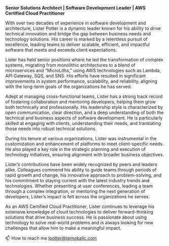 **Senior Solutions Architect | Software Development Leader | AWS Certified Cloud Practitioner**

With over two decades of experience in software development and architecture, Lister Potter is a dynamic leader known for his ability to drive technical innovation and bridge the gap between business needs and technology solutions. His career is marked by a relentless pursuit of excellence, leading teams to deliver scalable, efficient, and impactful software that meets and exceeds client expectations.

Lister has held senior positions where he led the transformation of complex systems, migrating from monolithic architectures to a blend of microservices and “MicroLiths,” using AWS technologies such as Lambda, API Gateway, SQS, and SNS. His efforts have resulted in significant improvements in system performance, scalability, and reliability, aligning with the long-term goals of the organizations he has served.

Adept at managing cross-functional teams, Lister has a strong track record of fostering collaboration and mentoring developers, helping them grow both technically and professionally. His leadership style is characterized by open communication, clear direction, and a deep understanding of both the technical and business aspects of software development. He is particularly skilled at engaging with clients, understanding their needs, and translating those needs into robust technical solutions.

During his tenure at various organizations, Lister was instrumental in the customization and enhancement of platforms to meet client-specific needs. He also played a key role in the strategic planning and execution of technology initiatives, ensuring alignment with broader business objectives.

Lister’s contributions have been widely recognized by peers and leaders alike. Colleagues commend his ability to guide teams through periods of rapid growth and change, his innovative approach to problem-solving, and his commitment to staying current with the latest industry trends and technologies. Whether presenting at user conferences, leading a team through a complex integration, or mentoring the next generation of developers, Lister’s impact is felt across the organizations he serves.

As an AWS Certified Cloud Practitioner, Lister continues to leverage his extensive knowledge of cloud technologies to deliver forward-thinking solutions that drive business success. He is passionate about using technology to solve real-world problems and is always looking for new challenges that allow him to make a meaningful impact.

📫 How to reach me
lpotter@temokallc.com

<!---
lpotter-tuscan/lpotter-tuscan is a ✨ special ✨ repository because its `README.md` (this file) appears on your GitHub profile.
You can click the Preview link to take a look at your changes.
--->
